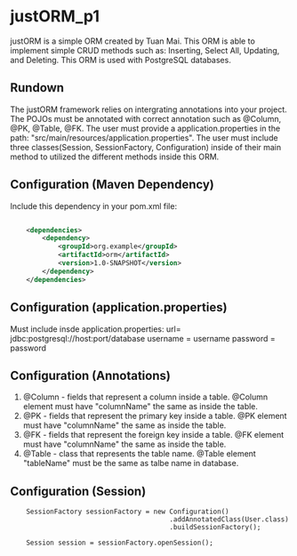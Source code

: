 # justORM_p1

justORM is a simple ORM created by Tuan Mai. This ORM is able to implement simple CRUD methods such as:
Inserting, Select All, Updating, and Deleting. This ORM is used with PostgreSQL databases.

## Rundown

The justORM framework relies on intergrating annotations into your project. The POJOs must be annotated with correct
annotation such as @Column, @PK, @Table, @FK. The user must provide a application.properties in the path: 
"src/main/resources/application.properties". The user must include three classes(Session, SessionFactory, Configuration)
inside of their main method to utilized the different methods inside this ORM. 

## Configuration (Maven Dependency)

Include this dependency in your pom.xml file:

```xml

    <dependencies>
        <dependency>
            <groupId>org.example</groupId>
            <artifactId>orm</artifactId>
            <version>1.0-SNAPSHOT</version>
        </dependency>
    </dependencies>

```

## Configuration (application.properties)

Must include insde application.properties:
  url= jdbc:postgresql://host:port/database
  username = username 
  password = password 
  
## Configuration (Annotations)
  
  1. @Column - fields that represent a column inside a table. @Column element 
     must have "columnName" the same as inside the table.
  2. @PK - fields that represent the primary key inside a table. @PK element 
     must have "columnName" the same as inside the table.
  3. @FK - fields that represent the foreign key inside a table. @FK element 
     must have "columnName" the same as inside the table.
  4. @Table - class that represents the table name. @Table element "tableName" 
     must be the same as talbe name in database.
     
## Configuration (Session)

        SessionFactory sessionFactory = new Configuration()
                                            .addAnnotatedClass(User.class)
                                            .buildSessionFactory();

        Session session = sessionFactory.openSession();
